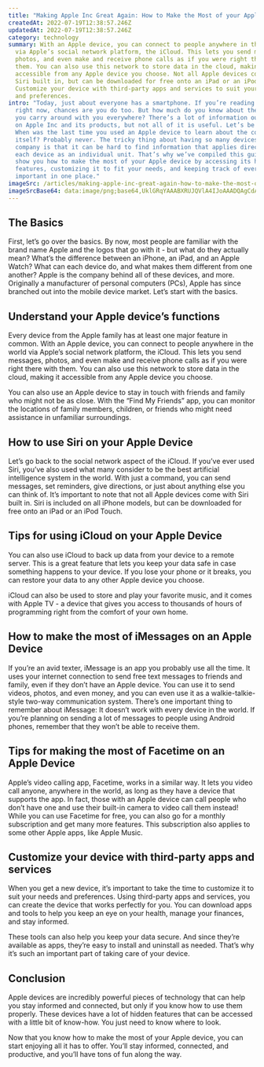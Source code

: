 ```yaml
---
title: "Making Apple Inc Great Again: How to Make the Most of your Apple Device"
createdAt: 2022-07-19T12:38:57.246Z
updatedAt: 2022-07-19T12:38:57.246Z
category: technology
summary: With an Apple device, you can connect to people anywhere in the world
  via Apple’s social network platform, the iCloud. This lets you send messages,
  photos, and even make and receive phone calls as if you were right there with
  them. You can also use this network to store data in the cloud, making it
  accessible from any Apple device you choose. Not all Apple devices come with
  Siri built in, but can be downloaded for free onto an iPad or an iPod Touch.
  Customize your device with third-party apps and services to suit your needs
  and preferences.
intro: "Today, just about everyone has a smartphone. If you’re reading this blog
  right now, chances are you do too. But how much do you know about the phone
  you carry around with you everywhere? There’s a lot of information out there
  on Apple Inc and its products, but not all of it is useful. Let’s be honest:
  When was the last time you used an Apple device to learn about the company
  itself? Probably never. The tricky thing about having so many devices from one
  company is that it can be hard to find information that applies directly to
  each device as an individual unit. That’s why we’ve compiled this guide - to
  show you how to make the most of your Apple device by accessing its hidden
  features, customizing it to fit your needs, and keeping track of everything
  important in one place."
imageSrc: /articles/making-apple-inc-great-again-how-to-make-the-most-of-your-apple-device.png
imageSrcBase64: data:image/png;base64,UklGRqYAAABXRUJQVlA4IJoAAADQAgCdASoKAAoAAUAmJbACdAYrR5Z1AA+ZUnA7sNgAAP7KvsBjUp1cl635vcUxT54jr1T7wGJGF/b/7zLR/MbrMwL3cQADL/CZ/sIJMmVVL/cDzLLd9WIuJDqqR0LvQ+sydC9MoTp/+TtlfokHWW6LO0Gsg8njpVpFpnv5pc4kY6Ivdwe//jnKVR1Zqs09MT/3nG6zAjPn7+AA
---
```


## The Basics

First, let’s go over the basics. By now, most people are familiar with the brand name Apple and the logos that go with it - but what do they actually mean? What’s the difference between an iPhone, an iPad, and an Apple Watch? What can each device do, and what makes them different from one another?
Apple is the company behind all of these devices, and more. Originally a manufacturer of personal computers (PCs), Apple has since branched out into the mobile device market.
Let’s start with the basics.

## Understand your Apple device’s functions

Every device from the Apple family has at least one major feature in common. With an Apple device, you can connect to people anywhere in the world via Apple’s social network platform, the iCloud. This lets you send messages, photos, and even make and receive phone calls as if you were right there with them. You can also use this network to store data in the cloud, making it accessible from any Apple device you choose.

You can also use an Apple device to stay in touch with friends and family who might not be as close. With the “Find My Friends” app, you can monitor the locations of family members, children, or friends who might need assistance in unfamiliar surroundings.

## How to use Siri on your Apple Device

Let’s go back to the social network aspect of the iCloud. If you’ve ever used Siri, you’ve also used what many consider to be the best artificial intelligence system in the world. With just a command, you can send messages, set reminders, give directions, or just about anything else you can think of.
It’s important to note that not all Apple devices come with Siri built in. Siri is included on all iPhone models, but can be downloaded for free onto an iPad or an iPod Touch.

## Tips for using iCloud on your Apple Device

You can also use iCloud to back up data from your device to a remote server. This is a great feature that lets you keep your data safe in case something happens to your device. If you lose your phone or it breaks, you can restore your data to any other Apple device you choose.

iCloud can also be used to store and play your favorite music, and it comes with Apple TV - a device that gives you access to thousands of hours of programming right from the comfort of your own home.

## How to make the most of iMessages on an Apple Device

If you’re an avid texter, iMessage is an app you probably use all the time. It uses your internet connection to send free text messages to friends and family, even if they don’t have an Apple device. You can use it to send videos, photos, and even money, and you can even use it as a walkie-talkie-style two-way communication system.
There’s one important thing to remember about iMessage: It doesn’t work with every device in the world. If you’re planning on sending a lot of messages to people using Android phones, remember that they won’t be able to receive them.

## Tips for making the most of Facetime on an Apple Device

Apple’s video calling app, Facetime, works in a similar way. It lets you video call anyone, anywhere in the world, as long as they have a device that supports the app. In fact, those with an Apple device can call people who don’t have one and use their built-in camera to video call them instead!
While you can use Facetime for free, you can also go for a monthly subscription and get many more features. This subscription also applies to some other Apple apps, like Apple Music.

## Customize your device with third-party apps and services

When you get a new device, it’s important to take the time to customize it to suit your needs and preferences. Using third-party apps and services, you can create the device that works perfectly for you. You can download apps and tools to help you keep an eye on your health, manage your finances, and stay informed.

These tools can also help you keep your data secure. And since they’re available as apps, they’re easy to install and uninstall as needed. That’s why it’s such an important part of taking care of your device.

## Conclusion

Apple devices are incredibly powerful pieces of technology that can help you stay informed and connected, but only if you know how to use them properly. These devices have a lot of hidden features that can be accessed with a little bit of know-how. You just need to know where to look.

Now that you know how to make the most of your Apple device, you can start enjoying all it has to offer. You’ll stay informed, connected, and productive, and you’ll have tons of fun along the way.
